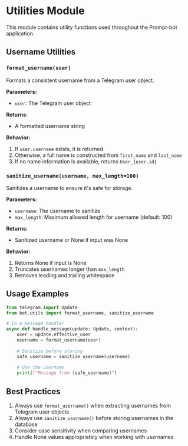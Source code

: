 # Utilities Module

This module contains utility functions used throughout the Prompt-bot application.

## Username Utilities

### `format_username(user)`

Formats a consistent username from a Telegram user object.

**Parameters:**
- `user`: The Telegram user object

**Returns:**
- A formatted username string

**Behavior:**
1. If `user.username` exists, it is returned
2. Otherwise, a full name is constructed from `first_name` and `last_name`
3. If no name information is available, returns `User_{user.id}`

### `sanitize_username(username, max_length=100)`

Sanitizes a username to ensure it's safe for storage.

**Parameters:**
- `username`: The username to sanitize
- `max_length`: Maximum allowed length for username (default: 100)

**Returns:**
- Sanitized username or None if input was None

**Behavior:**
1. Returns None if input is None
2. Truncates usernames longer than `max_length`
3. Removes leading and trailing whitespace

## Usage Examples

```python
from telegram import Update
from bot.utils import format_username, sanitize_username

# In a message handler
async def handle_message(update: Update, context):
    user = update.effective_user
    username = format_username(user)
    
    # Sanitize before storing
    safe_username = sanitize_username(username)
    
    # Use the username
    print(f"Message from {safe_username}")
```

## Best Practices

1. Always use `format_username()` when extracting usernames from Telegram user objects
2. Always use `sanitize_username()` before storing usernames in the database
3. Consider case sensitivity when comparing usernames
4. Handle None values appropriately when working with usernames
